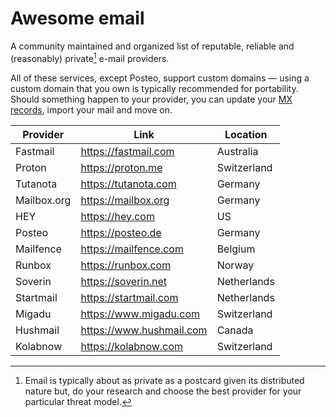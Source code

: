 # Awesome email

A community maintained and organized list of reputable, reliable and (reasonably) private[^1] e-mail providers.

All of these services, except Posteo, support custom domains — using a custom domain that you own is typically recommended for portability. Should something happen to your provider, you can update your [MX records](https://en.wikipedia.org/wiki/MX_record), import your mail and move on.

| Provider    | Link                       | Location    |
|-------------|----------------------------|-------------|
| Fastmail    | <https://fastmail.com>     | Australia   |
| Proton      | <https://proton.me>        | Switzerland |
| Tutanota    | <https://tutanota.com>     | Germany     |
| Mailbox.org | <https://mailbox.org>      | Germany     |
| HEY         | <https://hey.com>          | US          |
| Posteo      | <https://posteo.de>        | Germany     |
| Mailfence   | <https://mailfence.com>    | Belgium     |
| Runbox      | <https://runbox.com>       | Norway      |
| Soverin     | <https://soverin.net>      | Netherlands |
| Startmail   | <https://startmail.com>    | Netherlands |
| Migadu      | <https://www.migadu.com>   | Switzerland | 
| Hushmail    | <https://www.hushmail.com> | Canada      |
| Kolabnow    | <https://kolabnow.com>     | Switzerland |

[^1]: Email is typically about as private as a postcard given its distributed nature but, do your research and choose
the best provider for your particular threat model.
